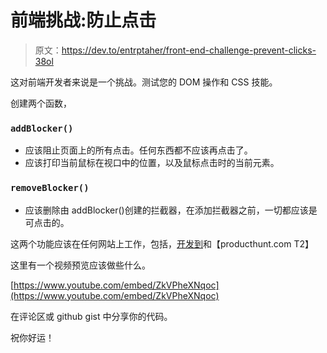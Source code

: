 # 前端挑战:防止点击

> 原文：<https://dev.to/entrptaher/front-end-challenge-prevent-clicks-38ol>

这对前端开发者来说是一个挑战。测试您的 DOM 操作和 CSS 技能。

创建两个函数，

### `addBlocker()`

*   应该阻止页面上的所有点击。任何东西都不应该再点击了。
*   应该打印当前鼠标在视口中的位置，以及鼠标点击时的当前元素。

### `removeBlocker()`

*   应该删除由 addBlocker()创建的拦截器，在添加拦截器之前，一切都应该是可点击的。

这两个功能应该在任何网站上工作，包括，[开发到](http://dev.to)和【producthunt.com T2】

这里有一个视频预览应该做些什么。

[https://www.youtube.com/embed/ZkVPheXNqoc](https://www.youtube.com/embed/ZkVPheXNqoc)

在评论区或 github gist 中分享你的代码。

祝你好运！